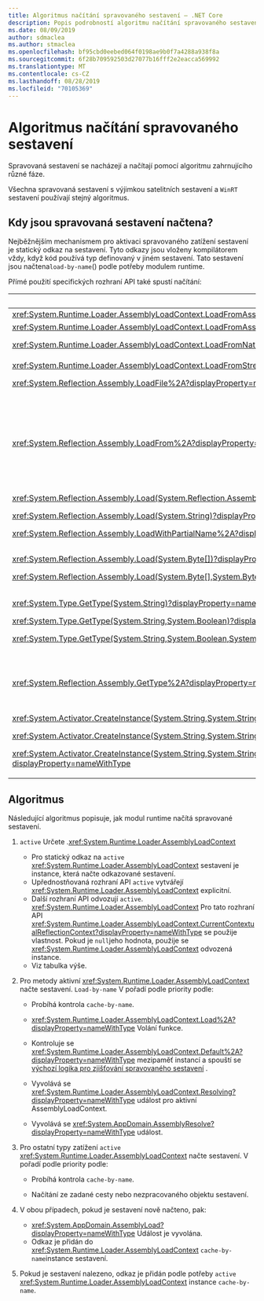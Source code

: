 ```yaml
---
title: Algoritmus načítání spravovaného sestavení – .NET Core
description: Popis podrobností algoritmu načítání spravovaného sestavení v rozhraní .NET Core
ms.date: 08/09/2019
author: sdmaclea
ms.author: stmaclea
ms.openlocfilehash: bf95cbd0eebed064f0198ae9b0f7a4288a938f8a
ms.sourcegitcommit: 6f28b709592503d27077b16fff2e2eacca569992
ms.translationtype: MT
ms.contentlocale: cs-CZ
ms.lasthandoff: 08/28/2019
ms.locfileid: "70105369"
---
```

# <a name="managed-assembly-loading-algorithm"></a>Algoritmus načítání spravovaného sestavení

Spravovaná sestavení se nacházejí a načítají pomocí algoritmu zahrnujícího různé fáze.

Všechna spravovaná sestavení s výjimkou satelitních sestavení a `WinRT` sestavení používají stejný algoritmus.

## <a name="when-are-managed-assemblies-loaded"></a>Kdy jsou spravovaná sestavení načtena?

Nejběžnějším mechanismem pro aktivaci spravovaného zatížení sestavení je statický odkaz na sestavení. Tyto odkazy jsou vloženy kompilátorem vždy, když kód používá typ definovaný v jiném sestavení. Tato sestavení jsou načtena`load-by-name`() podle potřeby modulem runtime.

Přímé použití specifických rozhraní API také spustí načítání:

|rozhraní API  |Popis  |`Active`<xref:System.Runtime.Loader.AssemblyLoadContext> |
|---------|---------|---------|
|<xref:System.Runtime.Loader.AssemblyLoadContext.LoadFromAssemblyName%2A?displayProperty=nameWithType>|`Load-by-name`|[Tato](../../csharp/language-reference/keywords/this.md) instance.|
|<xref:System.Runtime.Loader.AssemblyLoadContext.LoadFromAssemblyPath%2A?displayProperty=nameWithType><p><xref:System.Runtime.Loader.AssemblyLoadContext.LoadFromNativeImagePath%2A?displayProperty=nameWithType>|Načtení z cesty|[Tato](../../csharp/language-reference/keywords/this.md) instance.|
<xref:System.Runtime.Loader.AssemblyLoadContext.LoadFromStream%2A?displayProperty=nameWithType>|Načíst z objektu.|[Tato](../../csharp/language-reference/keywords/this.md) instance.|
|<xref:System.Reflection.Assembly.LoadFile%2A?displayProperty=nameWithType>|Načtení z cesty v nové <xref:System.Runtime.Loader.AssemblyLoadContext> instanci|Nová <xref:System.Runtime.Loader.AssemblyLoadContext> instance.|
<xref:System.Reflection.Assembly.LoadFrom%2A?displayProperty=nameWithType>|Načtení z cesty v <xref:System.Runtime.Loader.AssemblyLoadContext.Default%2A?displayProperty=nameWithType> instanci.<p>Přidá obslužnou rutinu <xref:System.Runtime.Loader.AssemblyLoadContext.Default%2A?displayProperty=nameWithType>do. <xref:System.Runtime.Loader.AssemblyLoadContext.Resolving> Obslužná rutina načte závislosti sestavení z jeho adresáře.|<xref:System.Runtime.Loader.AssemblyLoadContext.Default%2A?displayProperty=nameWithType> Instance.|
|<xref:System.Reflection.Assembly.Load(System.Reflection.AssemblyName)?displayProperty=nameWithType><p><xref:System.Reflection.Assembly.Load(System.String)?displayProperty=nameWithType><p><xref:System.Reflection.Assembly.LoadWithPartialName%2A?displayProperty=nameWithType>|`Load-by-name`.|Odvozeno od volajícího.<p>Preferovat <xref:System.Runtime.Loader.AssemblyLoadContext> metody.|
|<xref:System.Reflection.Assembly.Load(System.Byte[])?displayProperty=nameWithType><p><xref:System.Reflection.Assembly.Load(System.Byte[],System.Byte[])?displayProperty=nameWithType>|Načíst z objektu.|Odvozeno od volajícího.<p>Preferovat <xref:System.Runtime.Loader.AssemblyLoadContext> metody.|
<xref:System.Type.GetType(System.String)?displayProperty=nameWithType><p><xref:System.Type.GetType(System.String,System.Boolean)?displayProperty=nameWithType><p><xref:System.Type.GetType(System.String,System.Boolean,System.Boolean)?displayProperty=nameWithType>|`Load-by-name`.|Odvozeno od volajícího.<p>Preferovat <xref:System.Type.GetType%2A?displayProperty=nameWithType> metody`assemblyResolver` pomocí argumentu.|
<xref:System.Reflection.Assembly.GetType%2A?displayProperty=nameWithType>|Pokud typ `name` popisuje kvalifikovaný obecný typ sestavení, Trigger a `Load-by-name`.|Odvozeno od volajícího.<p>Preferovat <xref:System.Type.GetType%2A?displayProperty=nameWithType> při použití kvalifikovaného typu názvů sestavení.|
<xref:System.Activator.CreateInstance(System.String,System.String)?displayProperty=nameWithType><p><xref:System.Activator.CreateInstance(System.String,System.String,System.Object[])?displayProperty=nameWithType><p><xref:System.Activator.CreateInstance(System.String,System.String,System.Boolean,System.Reflection.BindingFlags,System.Reflection.Binder,System.Object[],System.Globalization.CultureInfo,System.Object[])?displayProperty=nameWithType>|`Load-by-name`.|Odvozeno od volajícího.<p>Dáváte <xref:System.Activator.CreateInstance%2A?displayProperty=nameWithType> přednost metodám, <xref:System.Type> které přebírají argument.|

## <a name="algorithm"></a>Algoritmus

Následující algoritmus popisuje, jak modul runtime načítá spravované sestavení.

1. `active` Určete .<xref:System.Runtime.Loader.AssemblyLoadContext>

    - Pro statický odkaz na `active` <xref:System.Runtime.Loader.AssemblyLoadContext> sestavení je instance, která načte odkazované sestavení.
    - Upřednostňovaná rozhraní API `active` vytvářejí <xref:System.Runtime.Loader.AssemblyLoadContext> explicitní.
    - Další rozhraní API odvozují `active`. <xref:System.Runtime.Loader.AssemblyLoadContext> Pro tato rozhraní API <xref:System.Runtime.Loader.AssemblyLoadContext.CurrentContextualReflectionContext?displayProperty=nameWithType> se použije vlastnost. Pokud je `null`jeho hodnota, použije se <xref:System.Runtime.Loader.AssemblyLoadContext> odvozená instance.
    - Viz tabulka výše.

2. Pro metody aktivní <xref:System.Runtime.Loader.AssemblyLoadContext> načte sestavení. `Load-by-name` V pořadí podle priority podle:
    - Probíhá kontrola `cache-by-name`.

    - <xref:System.Runtime.Loader.AssemblyLoadContext.Load%2A?displayProperty=nameWithType> Volání funkce.

    - Kontroluje se <xref:System.Runtime.Loader.AssemblyLoadContext.Default%2A?displayProperty=nameWithType> mezipaměť instancí a spouští se [výchozí logika pro zjišťování spravovaného sestavení](default-probing.md#managed-assembly-default-probing) .

    - Vyvolává se <xref:System.Runtime.Loader.AssemblyLoadContext.Resolving?displayProperty=nameWithType> událost pro aktivní AssemblyLoadContext.

    - Vyvolává se <xref:System.AppDomain.AssemblyResolve?displayProperty=nameWithType> událost.

3. Pro ostatní typy zatížení `active` <xref:System.Runtime.Loader.AssemblyLoadContext> načte sestavení. V pořadí podle priority podle:
    - Probíhá kontrola `cache-by-name`.

    - Načítání ze zadané cesty nebo nezpracovaného objektu sestavení.

4. V obou případech, pokud je sestavení nově načteno, pak:
   - <xref:System.AppDomain.AssemblyLoad?displayProperty=nameWithType> Událost je vyvolána.
   - Odkaz je přidán do <xref:System.Runtime.Loader.AssemblyLoadContext> `cache-by-name`instance sestavení.

5. Pokud je sestavení nalezeno, odkaz je přidán podle potřeby `active` <xref:System.Runtime.Loader.AssemblyLoadContext> instance `cache-by-name`.

